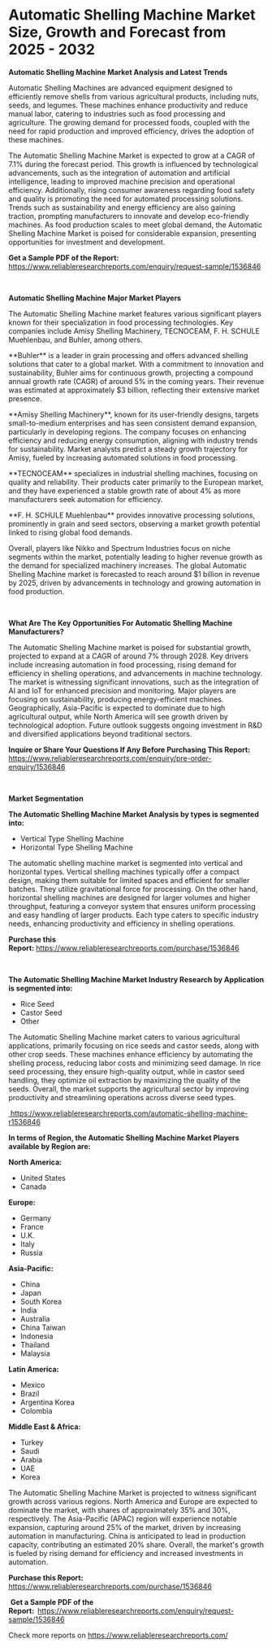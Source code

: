 <p><h1>Automatic Shelling Machine Market Size, Growth and Forecast from 2025 - 2032</h1></p><p><strong>Automatic Shelling Machine Market Analysis and Latest Trends</strong></p>
<p><p>Automatic Shelling Machines are advanced equipment designed to efficiently remove shells from various agricultural products, including nuts, seeds, and legumes. These machines enhance productivity and reduce manual labor, catering to industries such as food processing and agriculture. The growing demand for processed foods, coupled with the need for rapid production and improved efficiency, drives the adoption of these machines.</p><p>The Automatic Shelling Machine Market is expected to grow at a CAGR of 7.1% during the forecast period. This growth is influenced by technological advancements, such as the integration of automation and artificial intelligence, leading to improved machine precision and operational efficiency. Additionally, rising consumer awareness regarding food safety and quality is promoting the need for automated processing solutions. Trends such as sustainability and energy efficiency are also gaining traction, prompting manufacturers to innovate and develop eco-friendly machines. As food production scales to meet global demand, the Automatic Shelling Machine Market is poised for considerable expansion, presenting opportunities for investment and development.</p></p>
<p><strong>Get a Sample PDF of the Report:&nbsp;</strong> <a href="https://www.reliableresearchreports.com/enquiry/request-sample/1536846?utm_campaign=2098&utm_medium=2&utm_source=Github&utm_content=ia&utm_term=22022025&utm_id=automatic-shelling-machine">https://www.reliableresearchreports.com/enquiry/request-sample/1536846</a></p>
<p>&nbsp;</p>
<p><strong>Automatic Shelling Machine Major Market Players</strong></p>
<p><p>The Automatic Shelling Machine market features various significant players known for their specialization in food processing technologies. Key companies include Amisy Shelling Machinery, TECNOCEAM, F. H. SCHULE Muehlenbau, and Buhler, among others.</p><p>**Buhler** is a leader in grain processing and offers advanced shelling solutions that cater to a global market. With a commitment to innovation and sustainability, Buhler aims for continuous growth, projecting a compound annual growth rate (CAGR) of around 5% in the coming years. Their revenue was estimated at approximately $3 billion, reflecting their extensive market presence.</p><p>**Amisy Shelling Machinery**, known for its user-friendly designs, targets small-to-medium enterprises and has seen consistent demand expansion, particularly in developing regions. The company focuses on enhancing efficiency and reducing energy consumption, aligning with industry trends for sustainability. Market analysts predict a steady growth trajectory for Amisy, fueled by increasing automated solutions in food processing.</p><p>**TECNOCEAM** specializes in industrial shelling machines, focusing on quality and reliability. Their products cater primarily to the European market, and they have experienced a stable growth rate of about 4% as more manufacturers seek automation for efficiency. </p><p>**F. H. SCHULE Muehlenbau** provides innovative processing solutions, prominently in grain and seed sectors, observing a market growth potential linked to rising global food demands. </p><p>Overall, players like Nikko and Spectrum Industries focus on niche segments within the market, potentially leading to higher revenue growth as the demand for specialized machinery increases. The global Automatic Shelling Machine market is forecasted to reach around $1 billion in revenue by 2025, driven by advancements in technology and growing automation in food production.</p></p>
<p>&nbsp;</p>
<p><strong>What Are The Key Opportunities For Automatic Shelling Machine Manufacturers?</strong></p>
<p><p>The Automatic Shelling Machine market is poised for substantial growth, projected to expand at a CAGR of around 7% through 2028. Key drivers include increasing automation in food processing, rising demand for efficiency in shelling operations, and advancements in machine technology. The market is witnessing significant innovations, such as the integration of AI and IoT for enhanced precision and monitoring. Major players are focusing on sustainability, producing energy-efficient machines. Geographically, Asia-Pacific is expected to dominate due to high agricultural output, while North America will see growth driven by technological adoption. Future outlook suggests ongoing investment in R&D and diversified applications beyond traditional sectors.</p></p>
<p><strong>Inquire or Share Your Questions If Any Before Purchasing This Report:</strong> <a href="https://www.reliableresearchreports.com/enquiry/pre-order-enquiry/1536846?utm_campaign=2098&utm_medium=2&utm_source=Github&utm_content=ia&utm_term=22022025&utm_id=automatic-shelling-machine">https://www.reliableresearchreports.com/enquiry/pre-order-enquiry/1536846</a></p>
<p>&nbsp;</p>
<p><strong>Market Segmentation</strong></p>
<p><strong>The Automatic Shelling Machine Market Analysis by types is segmented into:</strong></p>
<p><ul><li>Vertical Type Shelling Machine</li><li>Horizontal Type Shelling Machine</li></ul></p>
<p><p>The automatic shelling machine market is segmented into vertical and horizontal types. Vertical shelling machines typically offer a compact design, making them suitable for limited spaces and efficient for smaller batches. They utilize gravitational force for processing. On the other hand, horizontal shelling machines are designed for larger volumes and higher throughput, featuring a conveyor system that ensures uniform processing and easy handling of larger products. Each type caters to specific industry needs, enhancing productivity and efficiency in shelling operations.</p></p>
<p><strong>Purchase this Report:&nbsp;</strong><a href="https://www.reliableresearchreports.com/purchase/1536846?utm_campaign=2098&utm_medium=2&utm_source=Github&utm_content=ia&utm_term=22022025&utm_id=automatic-shelling-machine">https://www.reliableresearchreports.com/purchase/1536846</a></p>
<p>&nbsp;</p>
<p><strong>The Automatic Shelling Machine Market Industry Research by Application is segmented into:</strong></p>
<p><ul><li>Rice Seed</li><li>Castor Seed</li><li>Other</li></ul></p>
<p><p>The Automatic Shelling Machine market caters to various agricultural applications, primarily focusing on rice seeds and castor seeds, along with other crop seeds. These machines enhance efficiency by automating the shelling process, reducing labor costs and minimizing seed damage. In rice seed processing, they ensure high-quality output, while in castor seed handling, they optimize oil extraction by maximizing the quality of the seeds. Overall, the market supports the agricultural sector by improving productivity and streamlining operations across diverse seed types.</p></p>
<p><a href="https://www.reliableresearchreports.com/automatic-shelling-machine-r1536846?utm_campaign=2098&utm_medium=2&utm_source=Github&utm_content=ia&utm_term=22022025&utm_id=automatic-shelling-machine">&nbsp;https://www.reliableresearchreports.com/automatic-shelling-machine-r1536846</a></p>
<p><strong>In terms of Region, the Automatic Shelling Machine Market Players available by Region are:</strong></p>
<p>
    <p> <strong> North America: </strong>
        <ul>
            <li>United States</li>
            <li>Canada</li>
        </ul>
        </p> 
    <p> <strong> Europe: </strong>
        <ul>
            <li>Germany</li>
            <li>France</li>
            <li>U.K.</li>
            <li>Italy</li>
            <li>Russia</li>
        </ul>
        </p> 
    <p> <strong> Asia-Pacific: </strong>
        <ul>
            <li>China</li>
            <li>Japan</li>
            <li>South Korea</li>
            <li>India</li>
            <li>Australia</li>
            <li>China Taiwan</li>
            <li>Indonesia</li>
            <li>Thailand</li>
            <li>Malaysia</li>
        </ul>
        </p> 
    <p> <strong> Latin America: </strong>
        <ul>
            <li>Mexico</li>
            <li>Brazil</li>
            <li>Argentina Korea</li>
            <li>Colombia</li>
        </ul>
        </p> 
    <p> <strong> Middle East & Africa: </strong>
        <ul>
            <li>Turkey</li>
            <li>Saudi</li>
            <li>Arabia</li>
            <li>UAE</li>
            <li>Korea</li>
        </ul>
    </p>
    </p>
<p><p>The Automatic Shelling Machine Market is projected to witness significant growth across various regions. North America and Europe are expected to dominate the market, with shares of approximately 35% and 30%, respectively. The Asia-Pacific (APAC) region will experience notable expansion, capturing around 25% of the market, driven by increasing automation in manufacturing. China is anticipated to lead in production capacity, contributing an estimated 20% share. Overall, the market's growth is fueled by rising demand for efficiency and increased investments in automation.</p></p>
<p><strong>Purchase this Report: </strong><a href="https://www.reliableresearchreports.com/purchase/1536846?utm_campaign=2098&utm_medium=2&utm_source=Github&utm_content=ia&utm_term=22022025&utm_id=automatic-shelling-machine">https://www.reliableresearchreports.com/purchase/1536846</a></p>
<p>&nbsp;<strong>Get a Sample PDF of the Report:&nbsp;&nbsp;</strong><a href="https://www.reliableresearchreports.com/enquiry/request-sample/1536846?utm_campaign=2098&utm_medium=2&utm_source=Github&utm_content=ia&utm_term=22022025&utm_id=automatic-shelling-machine">https://www.reliableresearchreports.com/enquiry/request-sample/1536846</a></p>
<p><strong></strong></p>
<p>Check more reports on <a href="https://www.reliableresearchreports.com/?utm_campaign=2098&utm_medium=2&utm_source=Github&utm_content=ia&utm_term=22022025&utm_id=automatic-shelling-machine">https://www.reliableresearchreports.com/</a></p>